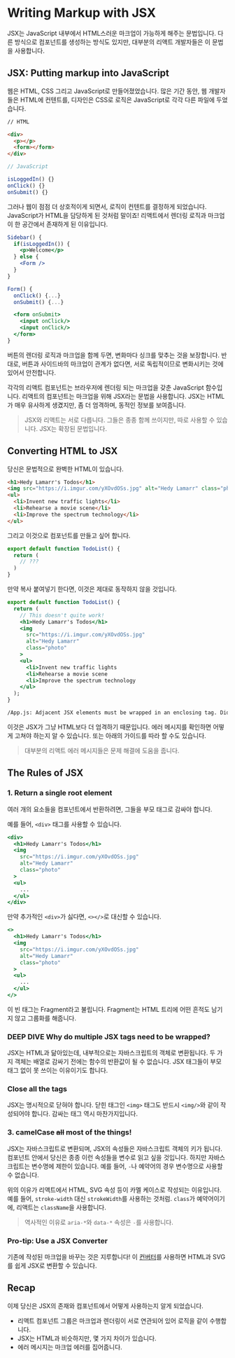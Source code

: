 # Writing Markup with JSX

JSX는 JavaScript 내부에서 HTML스러운 마크업이 가능하게 해주는 문법입니다.
다른 방식으로 컴포넌트를 생성하는 방식도 있지만, 대부분의 리액트 개발자들은 이 문법을 사용합니다.

## JSX: Putting markup into JavaScript

웹은 HTML, CSS 그리고 JavaScript로 만들어졌었습니다. 많은 기간 동안, 웹 개발자들은 HTML에 컨텐트를, 디자인은 CSS로 로직은 JavaScript로 각각 다른 파일에 두었습니다.

```html
// HTML

<div>
  <p></p>
  <form></form>
</div>
```

```js
// JavaScript

isLoggedIn() {}
onClick() {}
onSubmit() {}
```

그러나 웹이 점점 더 상호적이게 되면서, 로직이 컨텐트를 결정하게 되었습니다. JavaScript가 HTML을 담당하게 된 것처럼 말이죠!
리액트에서 렌더링 로직과 마크업이 한 공간에서 존재하게 된 이유입니다.

```jsx
Sidebar() {
  if(isLoggedIn()) {
    <p>Welcome</p>
  } else {
    <Form />
  }
}

Form() {
  onClick() {...}
  onSubmit() {...}

  <form onSubmit>
    <input onClick/>
    <input onClick/>
  </form>
}
```

버튼의 렌더링 로직과 마크업을 함께 두면, 변화마다 싱크를 맞추는 것을 보장합니다.
반대로, 버튼과 사이드바의 마크업이 관계가 없다면, 서로 독립적이므로 변화시키는 것에 있어서 안전합니다.

각각의 리액트 컴포넌트는 브라우저에 렌더링 되는 마크업을 갖춘 JavaScript 함수입니다.
리액트의 컴포넌트는 마크업을 위해 JSX라는 문법을 사용합니다. JSX는 HTML가 매우 유사하게 생겼지만, 좀 더 엄격하며, 동적인 정보를 보여줍니다.

> JSX와 리액트는 서로 다릅니다. 그들은 종종 함께 쓰이지만, 따로 사용할 수 있습니다. JSX는 확장된 문법입니다.

## Converting HTML to JSX

당신은 문법적으로 완벽한 HTML이 있습니다.

```html
<h1>Hedy Lamarr's Todos</h1>
<img src="https://i.imgur.com/yXOvdOSs.jpg" alt="Hedy Lamarr" class="photo" />
<ul>
  <li>Invent new traffic lights</li>
  <li>Rehearse a movie scene</li>
  <li>Improve the spectrum technology</li>
</ul>
```

그리고 이것으로 컴포넌트를 만들고 싶어 합니다.

```jsx
export default function TodoList() {
  return (
    // ???
  )
}
```

만약 복사 붙여넣기 한다면, 이것은 제대로 동작하지 않을 것입니다.

```jsx
export default function TodoList() {
  return (
    // This doesn't quite work!
    <h1>Hedy Lamarr's Todos</h1>
    <img
      src="https://i.imgur.com/yXOvdOSs.jpg"
      alt="Hedy Lamarr"
      class="photo"
    >
    <ul>
      <li>Invent new traffic lights
      <li>Rehearse a movie scene
      <li>Improve the spectrum technology
    </ul>
  );
}
```

```bash
/App.js: Adjacent JSX elements must be wrapped in an enclosing tag. Did you want a JSX fragment <>...</>? (5:4)

```

이것은 JSX가 그냥 HTML보다 더 엄격하기 때문입니다. 에러 메시지를 확인하면 어떻게 고쳐야 하는지 알 수 있습니다. 또는 아래의 가이드를 따라 할 수도 있습니다.

> 대부분의 리액트 에러 메시지들은 문제 해결에 도움을 줍니다.

## The Rules of JSX

### 1. Return a single root element

여러 개의 요소들을 컴포넌트에서 반환하려면, 그들을 부모 태그로 감싸야 합니다.

예를 들어, `<div>` 태그를 사용할 수 있습니다.

```jsx
<div>
  <h1>Hedy Lamarr's Todos</h1>
  <img
    src="https://i.imgur.com/yXOvdOSs.jpg"
    alt="Hedy Lamarr"
    class="photo"
  >
  <ul>
    ...
  </ul>
</div>
```

만약 추가적인 `<div>`가 싫다면, `<></>`로 대신할 수 있습니다.

```jsx
<>
  <h1>Hedy Lamarr's Todos</h1>
  <img
    src="https://i.imgur.com/yXOvdOSs.jpg"
    alt="Hedy Lamarr"
    class="photo"
  >
  <ul>
    ...
  </ul>
</>
```

이 빈 태그는 Fragment라고 불립니다. Fragment는 HTML 트리에 어떤 흔적도 남기지 않고 그룹화를 해줍니다.

### DEEP DIVE Why do multiple JSX tags need to be wrapped?

JSX는 HTML과 닮아있는데, 내부적으로는 자바스크립트의 객체로 변환됩니다. 두 가지 객체는 배열로 감싸기 전에는 함수의 반환값이 될 수 없습니다. JSX 태그들이 부모 태그 없이 못 쓰이는 이유이기도 합니다.

### Close all the tags

JSX는 명시적으로 닫혀야 합니다. 닫힌 태그인 `<img>` 태그도 반드시 `<img/>`와 같이 작성되어야 합니다. 감싸는 태그 역시 마찬가지입니다.

### 3. camelCase ~~all~~ most of the things!

JSX는 자바스크립트로 변환되며, JSX의 속성들은 자바스크립트 객체의 키가 됩니다.
컴포넌트 안에서 당신은 종종 이런 속성들을 변수로 읽고 싶을 것입니다.
하지만 자바스크립트는 변수명에 제한이 있습니다. 예를 들어, `-`나 예약어의 경우 변수명으로 사용할 수 없습니다.

위의 이유가 리액트에서 HTML, SVG 속성 등이 카멜 케이스로 작성되는 이유입니다. 예를 들어, `stroke-width` 대신 `strokeWidth`를 사용하는 것처럼. `class`가 예약어이기에, 리액트는 `className`을 사용합니다.

> 역사적인 이유로 `aria-*`와 `data-*` 속성은 `-`를 사용합니다.

### Pro-tip: Use a JSX Converter

기존에 작성된 마크업을 바꾸는 것은 지루합니다! 이 [컨버터](https://transform.tools/html-to-jsx)를 사용하면 HTML과 SVG를 쉽게 JSX로 변환할 수 있습니다.

## Recap

이제 당신은 JSX의 존재와 컴포넌트에서 어떻게 사용하는지 알게 되었습니다.

- 리액트 컴포넌트 그룹은 마크업과 렌더링이 서로 연관되어 있어 로직을 같이 수행합니다.
- JSX는 HTML과 비슷하지만, 몇 가지 차이가 있습니다.
- 에러 메시지는 마크업 에러를 집어줍니다.

